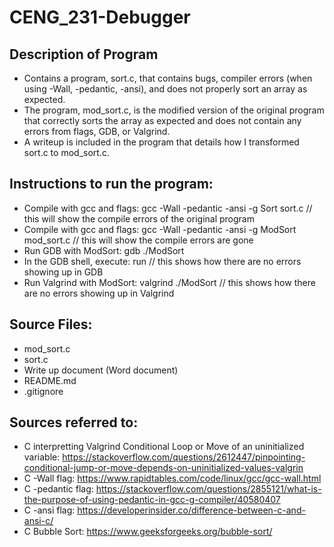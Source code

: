 # CENG_231-Debugger

## Description of Program
- Contains a program, sort.c, that contains bugs, compiler errors (when using -Wall, -pedantic, -ansi), and does not properly sort an array as expected.
- The program, mod_sort.c, is the modified version of the original program that correctly sorts the array as expected and does not contain any errors from flags, GDB, or Valgrind.
- A writeup is included in the program that details how I transformed sort.c to mod_sort.c.

## Instructions to run the program:
- Compile with gcc and flags: gcc -Wall -pedantic -ansi -g Sort sort.c // this will show the compile errors of the original program
- Compile with gcc and flags: gcc -Wall -pedantic -ansi -g ModSort mod_sort.c // this will show the compile errors are gone
- Run GDB with ModSort: gdb ./ModSort
- In the GDB shell, execute: run // this shows how there are no errors showing up in GDB
- Run Valgrind with ModSort: valgrind ./ModSort // this shows how there are no errors showing up in Valgrind

## Source Files:
- mod_sort.c
- sort.c
- Write up document (Word document)
- README.md
- .gitignore

## Sources referred to:
- C interpretting Valgrind Conditional Loop or Move of an uninitialized variable: https://stackoverflow.com/questions/2612447/pinpointing-conditional-jump-or-move-depends-on-uninitialized-values-valgrin
- C -Wall flag: https://www.rapidtables.com/code/linux/gcc/gcc-wall.html
- C -pedantic flag: https://stackoverflow.com/questions/2855121/what-is-the-purpose-of-using-pedantic-in-gcc-g-compiler/40580407
- C -ansi flag: https://developerinsider.co/difference-between-c-and-ansi-c/
- C Bubble Sort: https://www.geeksforgeeks.org/bubble-sort/ 
